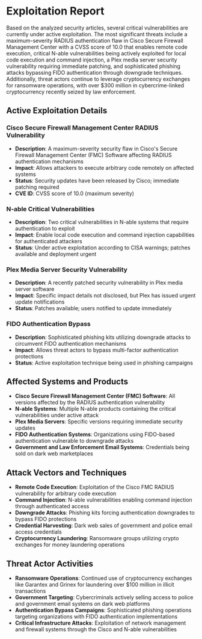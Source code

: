 # Exploitation Report

Based on the analyzed security articles, several critical vulnerabilities are currently under active exploitation. The most significant threats include a maximum-severity RADIUS authentication flaw in Cisco Secure Firewall Management Center with a CVSS score of 10.0 that enables remote code execution, critical N-able vulnerabilities being actively exploited for local code execution and command injection, a Plex media server security vulnerability requiring immediate patching, and sophisticated phishing attacks bypassing FIDO authentication through downgrade techniques. Additionally, threat actors continue to leverage cryptocurrency exchanges for ransomware operations, with over $300 million in cybercrime-linked cryptocurrency recently seized by law enforcement.

## Active Exploitation Details

### Cisco Secure Firewall Management Center RADIUS Vulnerability
- **Description**: A maximum-severity security flaw in Cisco's Secure Firewall Management Center (FMC) Software affecting RADIUS authentication mechanisms
- **Impact**: Allows attackers to execute arbitrary code remotely on affected systems
- **Status**: Security updates have been released by Cisco; immediate patching required
- **CVE ID**: CVSS score of 10.0 (maximum severity)

### N-able Critical Vulnerabilities
- **Description**: Two critical vulnerabilities in N-able systems that require authentication to exploit
- **Impact**: Enable local code execution and command injection capabilities for authenticated attackers
- **Status**: Under active exploitation according to CISA warnings; patches available and deployment urgent

### Plex Media Server Security Vulnerability
- **Description**: A recently patched security vulnerability in Plex media server software
- **Impact**: Specific impact details not disclosed, but Plex has issued urgent update notifications
- **Status**: Patches available; users notified to update immediately

### FIDO Authentication Bypass
- **Description**: Sophisticated phishing kits utilizing downgrade attacks to circumvent FIDO authentication mechanisms
- **Impact**: Allows threat actors to bypass multi-factor authentication protections
- **Status**: Active exploitation technique being used in phishing campaigns

## Affected Systems and Products

- **Cisco Secure Firewall Management Center (FMC) Software**: All versions affected by the RADIUS authentication vulnerability
- **N-able Systems**: Multiple N-able products containing the critical vulnerabilities under active attack
- **Plex Media Servers**: Specific versions requiring immediate security updates
- **FIDO Authentication Systems**: Organizations using FIDO-based authentication vulnerable to downgrade attacks
- **Government and Law Enforcement Email Systems**: Credentials being sold on dark web marketplaces

## Attack Vectors and Techniques

- **Remote Code Execution**: Exploitation of the Cisco FMC RADIUS vulnerability for arbitrary code execution
- **Command Injection**: N-able vulnerabilities enabling command injection through authenticated access
- **Downgrade Attacks**: Phishing kits forcing authentication downgrades to bypass FIDO protections
- **Credential Harvesting**: Dark web sales of government and police email access credentials
- **Cryptocurrency Laundering**: Ransomware groups utilizing crypto exchanges for money laundering operations

## Threat Actor Activities

- **Ransomware Operations**: Continued use of cryptocurrency exchanges like Garantex and Grinex for laundering over $100 million in illicit transactions
- **Government Targeting**: Cybercriminals actively selling access to police and government email systems on dark web platforms
- **Authentication Bypass Campaigns**: Sophisticated phishing operations targeting organizations with FIDO authentication implementations
- **Critical Infrastructure Attacks**: Exploitation of network management and firewall systems through the Cisco and N-able vulnerabilities